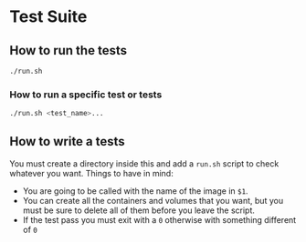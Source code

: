 # Test Suite

## How to run the tests
```sh
./run.sh
```

### How to run a specific test or tests
```sh
./run.sh <test_name>...
```

## How to write a tests
You must create a directory inside this and add a `run.sh` script to check whatever you want. Things
to have in mind:
* You are going to be called with the name of the image in `$1`.
* You can create all the containers and volumes that you want, but you must be sure to delete all of
them before you leave the script.
* If the test pass you must exit with a `0` otherwise with something different of `0`
